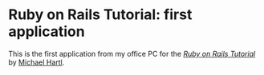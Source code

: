 # Ruby on Rails Tutorial: first application

This is the first application from my office PC for the
[*Ruby on Rails Tutorial*](http://railstutorial.org/)
by [Michael Hartl](http://michaelhartl.com/).